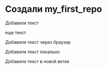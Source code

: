 ﻿# Создали my_first_repo

Добавили текст

еще текст

Добавили текст через браузер

Добавили текст локально

Добавили текст в новой ветке
